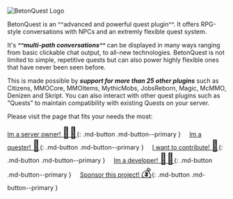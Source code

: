 <span class="centered">![BetonQuest Logo](./media/design/logo.png)</span>


BetonQuest is an ^^advanced and powerful quest plugin^^. 
It offers RPG-style conversations with NPCs and an extremly flexible quest system.    

It's _**^^multi-path conversations^^**_ can be displayed in many ways ranging from basic clickable chat output, to all-new technologies.
BetonQuest is not limited to simple, repetitive quests but can also power highly flexible ones that have never been seen before.

This is made possible by _**support for more than 25 other plugins**_ such as
Citizens, MMOCore, MMOItems, MythicMobs, JobsReborn, Magic, McMMO, Denizen and Skript. You can also interact with other quest plugins
such as "Quests" to maintain compatibility with existing Quests on your server.

Please visit the page that fits your needs the most:

[Im a server owner! <span style="font-size:25px">:man_office_worker:</span>](For-Owners.md){: .md-button .md-button--primary }
&nbsp;&nbsp;&nbsp;
[Im a quester! <span style="font-size:25px">:memo:</span>](For-Questers.md){: .md-button .md-button--primary }
&nbsp;&nbsp;&nbsp;
[I want to contribute! <span style="font-size:25px">:handshake:</span>](Contributing/Contributing.md){: .md-button .md-button--primary }
&nbsp;&nbsp;&nbsp;
[Im a developer! <span style="font-size:25px">:man_technologist:</span>](Developer-Documentation/API.md){: .md-button .md-button--primary }
&nbsp;&nbsp;&nbsp;
[Sponsor this project! <span style="font-size:25px">:moneybag:</span>](Sponsorships.md){: .md-button .md-button--primary }
